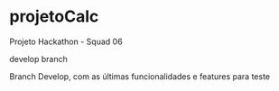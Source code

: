 # projetoCalc
Projeto Hackathon - Squad 06

develop branch

Branch Develop, com as últimas funcionalidades e features para teste
